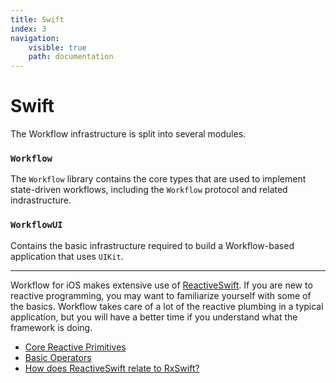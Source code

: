 ```yaml
---
title: Swift
index: 3
navigation:
    visible: true
    path: documentation
---
```


# Swift

The Workflow infrastructure is split into several modules.

### `Workflow`

The `Workflow` library contains the core types that are used to implement state-driven workflows, including the `Workflow` protocol and related indrastructure.

### `WorkflowUI`

Contains the basic infrastructure required to build a Workflow-based application that uses `UIKit`.

---

Workflow for iOS makes extensive use of [ReactiveSwift](https://github.com/ReactiveCocoa/ReactiveSwift). If you are new to reactive programming, you may want to familiarize yourself with some of the basics. Workflow takes care of a lot of the reactive plumbing in a typical application, but you will have a better time if you understand what the framework is doing.
- [Core Reactive Primitives](https://github.com/ReactiveCocoa/ReactiveSwift/blob/master/Documentation/ReactivePrimitives.md)
- [Basic Operators](https://github.com/ReactiveCocoa/ReactiveSwift/blob/master/Documentation/BasicOperators.md)
- [How does ReactiveSwift relate to RxSwift?](https://github.com/ReactiveCocoa/ReactiveSwift/blob/master/Documentation/RxComparison.md)